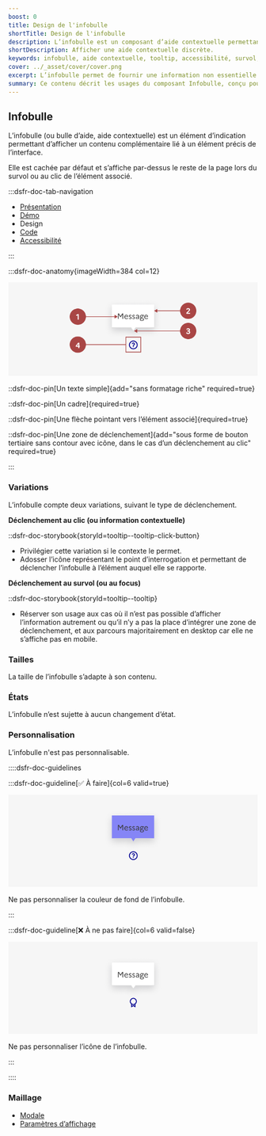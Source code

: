 ```yaml
---
boost: 0
title: Design de l'infobulle
shortTitle: Design de l'infobulle
description: L’infobulle est un composant d’aide contextuelle permettant d’afficher une information complémentaire lors du survol ou du clic sur un élément de l’interface.
shortDescription: Afficher une aide contextuelle discrète.
keywords: infobulle, aide contextuelle, tooltip, accessibilité, survol, interface, UX, design system, indication, contenu complémentaire
cover: ../_asset/cover/cover.png
excerpt: L’infobulle permet de fournir une information non essentielle de manière discrète et temporaire. Elle s’affiche au survol ou au clic et reste limitée en contenu.
summary: Ce contenu décrit les usages du composant Infobulle, conçu pour afficher une information complémentaire lorsqu’elle ne peut être intégrée directement dans la page. Il en précise les cas d’usage, les limites d’affichage sur mobile, et les bonnes pratiques d’écriture et de comportement. L’infobulle doit être concise, sans mise en forme ni interaction, et n’être utilisée que pour des précisions non essentielles. Ce guide s’adresse aux concepteurs d’interfaces souhaitant améliorer la compréhension utilisateur sans alourdir la structure de la page.
---
```


## Infobulle

L’infobulle (ou bulle d’aide, aide contextuelle) est un élément d’indication permettant d’afficher un contenu complémentaire lié à un élément précis de l’interface.

Elle est cachée par défaut et s’affiche par-dessus le reste de la page lors du survol ou au clic de l’élément associé.

:::dsfr-doc-tab-navigation

- [Présentation](../index.md)
- [Démo](../demo/index.md)
- Design
- [Code](../code/index.md)
- [Accessibilité](../accessibility/index.md)

:::

:::dsfr-doc-anatomy{imageWidth=384 col=12}

![Anatomie de l'infobulle](../_asset/anatomy/anatomy-1.png)

::dsfr-doc-pin[Un texte simple]{add="sans formatage riche" required=true}

::dsfr-doc-pin[Un cadre]{required=true}

::dsfr-doc-pin[Une flèche pointant vers l’élément associé]{required=true}

::dsfr-doc-pin[Une zone de déclenchement]{add="sous forme de bouton tertiaire sans contour avec icône, dans le cas d’un déclenchement au clic" required=true}

:::

### Variations

L’infobulle compte deux variations, suivant le type de déclenchement.

**Déclenchement au clic (ou information contextuelle)**

::dsfr-doc-storybook{storyId=tooltip--tooltip-click-button}

- Privilégier cette variation si le contexte le permet.
- Adosser l’icône représentant le point d’interrogation et permettant de déclencher l’infobulle à l’élément auquel elle se rapporte.

**Déclenchement au survol (ou au focus)**

::dsfr-doc-storybook{storyId=tooltip--tooltip}

- Réserver son usage aux cas où il n’est pas possible d’afficher l’information autrement ou qu’il n’y a pas la place d’intégrer une zone de déclenchement, et aux parcours majoritairement en desktop car elle ne s’affiche pas en mobile.

### Tailles

La taille de l’infobulle s’adapte à son contenu.

### États

L’infobulle n’est sujette à aucun changement d’état.

### Personnalisation

L’infobulle n'est pas personnalisable.

::::dsfr-doc-guidelines

:::dsfr-doc-guideline[✅ À faire]{col=6 valid=true}

![](../_asset/custom/dont-1.png)

Ne pas personnaliser la couleur de fond de l’infobulle.

:::

:::dsfr-doc-guideline[❌ À ne pas faire]{col=6 valid=false}

![](../_asset/custom/dont-2.png)

Ne pas personnaliser l’icône de l’infobulle.

:::

::::

### Maillage

- [Modale](../../../../modal/_part/doc/index.md)
- [Paramètres d’affichage](../../../../display/_part/doc/index.md)
